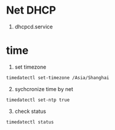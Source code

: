 # Net DHCP

1. dhcpcd.service

# time

1. set timezone

```sh
timedatectl set-timezone /Asia/Shanghai
```

2. sychcronize time by net

```sh
timedatectl set-ntp true
```

3. check status

```sh
timedatectl status
```
